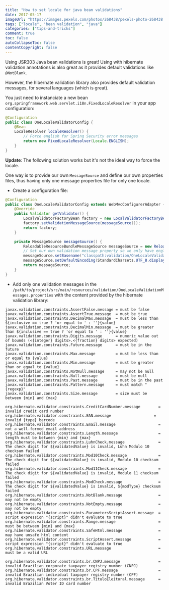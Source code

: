 ```yaml
---
title: "How to set locale for java bean validations" 
date: 2017-05-17
imageUrl: "https://images.pexels.com/photos/268438/pexels-photo-268438.jpeg?w=1260&h=750&auto=compress&cs=tinysrgb"
tags: ["locale", "bean validation", "java"]
categories: ["tips-and-tricks"]
comment: true
toc: false
autoCollapseToc: false
contentCopyright: false
---
```


Using JSR303 Java bean validations is great! Using with hibernate validation annotations is also great as it provides default validations like `@NotBlank`.

However, the hibernate validation library also provides default validation messages, for several languages (which is great).

<!--more-->

You just need to instanciate a new bean `org.springframework.web.servlet.i18n.FixedLocaleResolver` in your app configuration:

```java
@Configuration
public class OneLocaleValidatorConfig {
    @Bean
    LocaleResolver localeResolver() {
        // Force english for Spring Security error messages
        return new FixedLocaleResolver(Locale.ENGLISH);
    }
}
```

**Update**: The following solution works but it's not the ideal way to force the locale.

One way is to provide our own `MessageSource` and define our own properties files, thus having only one message properties file for only one locale.

* Create a configuration file:

```java
@Configuration
public class OneLocaleValidatorConfig extends WebMvcConfigurerAdapter {
    @Override
    public Validator getValidator() {
        LocalValidatorFactoryBean factory = new LocalValidatorFactoryBean();
        factory.setValidationMessageSource(messageSource());
        return factory;
    }

    private MessageSource messageSource() {
        ReloadableResourceBundleMessageSource messageSource = new ReloadableResourceBundleMessageSource();
        // Set our own validation message property so we only have english version
        messageSource.setBasename("classpath:validation/OneLocaleValidationMessages");
        messageSource.setDefaultEncoding(StandardCharsets.UTF_8.displayName());
        return messageSource;
    }
}
```

* Add only one validation messages in the `/path/to/project/src/main/resources/validation/OneLocaleValidationMessages.properties` with the content provided by the hibernate validation library:

```properties
javax.validation.constraints.AssertFalse.message = must be false
javax.validation.constraints.AssertTrue.message  = must be true
javax.validation.constraints.DecimalMax.message  = must be less than ${inclusive == true ? 'or equal to ' : ''}{value}
javax.validation.constraints.DecimalMin.message  = must be greater than ${inclusive == true ? 'or equal to ' : ''}{value}
javax.validation.constraints.Digits.message      = numeric value out of bounds (<{integer} digits>.<{fraction} digits> expected)
javax.validation.constraints.Future.message      = must be in the future
javax.validation.constraints.Max.message         = must be less than or equal to {value}
javax.validation.constraints.Min.message         = must be greater than or equal to {value}
javax.validation.constraints.NotNull.message     = may not be null
javax.validation.constraints.Null.message        = must be null
javax.validation.constraints.Past.message        = must be in the past
javax.validation.constraints.Pattern.message     = must match "{regexp}"
javax.validation.constraints.Size.message        = size must be between {min} and {max}

org.hibernate.validator.constraints.CreditCardNumber.message        = invalid credit card number
org.hibernate.validator.constraints.EAN.message                   = invalid {type} barcode
org.hibernate.validator.constraints.Email.message                   = not a well-formed email address
org.hibernate.validator.constraints.Length.message                  = length must be between {min} and {max}
org.hibernate.validator.constraints.LuhnCheck.message               = The check digit for ${validatedValue} is invalid, Luhn Modulo 10 checksum failed
org.hibernate.validator.constraints.Mod10Check.message              = The check digit for ${validatedValue} is invalid, Modulo 10 checksum failed
org.hibernate.validator.constraints.Mod11Check.message              = The check digit for ${validatedValue} is invalid, Modulo 11 checksum failed
org.hibernate.validator.constraints.ModCheck.message                = The check digit for ${validatedValue} is invalid, ${modType} checksum failed
org.hibernate.validator.constraints.NotBlank.message                = may not be empty
org.hibernate.validator.constraints.NotEmpty.message                = may not be empty
org.hibernate.validator.constraints.ParametersScriptAssert.message  = script expression "{script}" didn't evaluate to true
org.hibernate.validator.constraints.Range.message                   = must be between {min} and {max}
org.hibernate.validator.constraints.SafeHtml.message                = may have unsafe html content
org.hibernate.validator.constraints.ScriptAssert.message            = script expression "{script}" didn't evaluate to true
org.hibernate.validator.constraints.URL.message                     = must be a valid URL

org.hibernate.validator.constraints.br.CNPJ.message                 = invalid Brazilian corporate taxpayer registry number (CNPJ)
org.hibernate.validator.constraints.br.CPF.message                  = invalid Brazilian individual taxpayer registry number (CPF)
org.hibernate.validator.constraints.br.TituloEleitoral.message      = invalid Brazilian Voter ID card number
```
